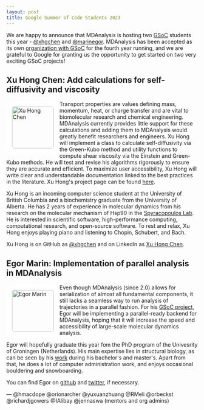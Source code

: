 ```yaml
---
layout: post
title: Google Summer of Code Students 2023
---
```


We are happy to announce that MDAnalysis is hosting two [GSoC][gsoc] students this year - [@xhgchen](https://github.com/xhgchen) and [@marinegor](https://github.com/marinegor). MDAnalysis has been accepted as its own [organization with GSoC][mda-gsoc] for the fourth year running, and we are grateful to Google for granting us the opportunity to get started on _two_ very exciting GSoC projects!

## Xu Hong Chen: Add calculations for self-diffusivity and viscosity

<img
src="https://avatars.githubusercontent.com/u/110699064?v=4"
title="Xu Hong Chen" alt="Xu Hong Chen"
style="float: left; width: 110px; height: 110px; border-radius: 20px; border: 15px solid white" />

Transport properties are values defining mass, momentum, heat, or charge transfer and are vital to biomolecular research and chemical engineering. MDAnalysis currently provides little support for these calculations and adding them to MDAnalysis would greatly benefit researchers and engineers. Xu Hong will implement a class to calculate self-diffusivity via the Green-Kubo method and utility functions to compute shear viscosity via the Einstein and Green-Kubo methods. He will test and revise his algorithms rigorously to ensure they are accurate and efficient. To maximize user accessibility, Xu Hong will write clear and understandable documentation linked to the best practices in the literature. Xu Hong's project page can be found [here](https://summerofcode.withgoogle.com/programs/2023/projects/4vt9npUg).

Xu Hong is an incoming computer science student at the University of British Columbia and a biochemistry graduate from the University of Alberta. He has 2 years of experience in molecular dynamics from his research on the molecular mechanism of Hsp90 in the [Spyracopoulos Lab](https://lspy.biochem.ualberta.ca/index.php). He is interested in scientific software, high-performance computing, computational research, and open-source software. To rest and relax, Xu Hong enjoys playing piano and listening to Chopin, Schubert, and Bach.

Xu Hong is on GitHub as [@xhgchen](https://github.com/xhgchen) and on LinkedIn as [Xu Hong Chen](https://www.linkedin.com/in/xu-hong-chen/).

## Egor Marin: Implementation of parallel analysis in MDAnalysis

<img
src="https://pbs.twimg.com/profile_images/1261341752281182208/K0-9mHNm_400x400.jpg"
title="Egor Marin" alt="Egor Marin"
style="float: left; width: 110px; height: 110px; border-radius: 20px; border: 15px solid white" />

Even though MDAnalysis (since 2.0) allows for serialization of almost all fundamental components, it still lacks a seamless way to run analysis of trajectories in a parallel fashion. For his [GSoC project](https://summerofcode.withgoogle.com/programs/2023/projects/cOTjpLid), Egor will be implementing a parallel-ready backend for MDAnalysis, hoping that it will increase the speed and accessibility of large-scale molecular dynamics analysis.

Egor will hopefully graduate this year fom the PhD program of the Univesrity of Groningen (Netherlands). His main expertise lies in structural biology, as can be seen by his [work](https://scholar.google.com/citations?user=FJbv9XcAAAAJ) during his bachelor's and master's. Apart from that, he does a lot of computer administration work, and enjoys occasional bouldering and snowboarding.

You can find Egor on [github](https://github.com/marinegor) and [twitter](https://twitter.com/egor__marin), if necessary.

— @hmacdope @orionarcher @yuxuanzhuang @RMeli @orbeckst @richardjgowers @IAlibay @jennaswa (mentors and org admins)

[gsoc]: https://summerofcode.withgoogle.com
[mda-gsoc]: https://summerofcode.withgoogle.com/programs/2023/organizations/mdanalysis

